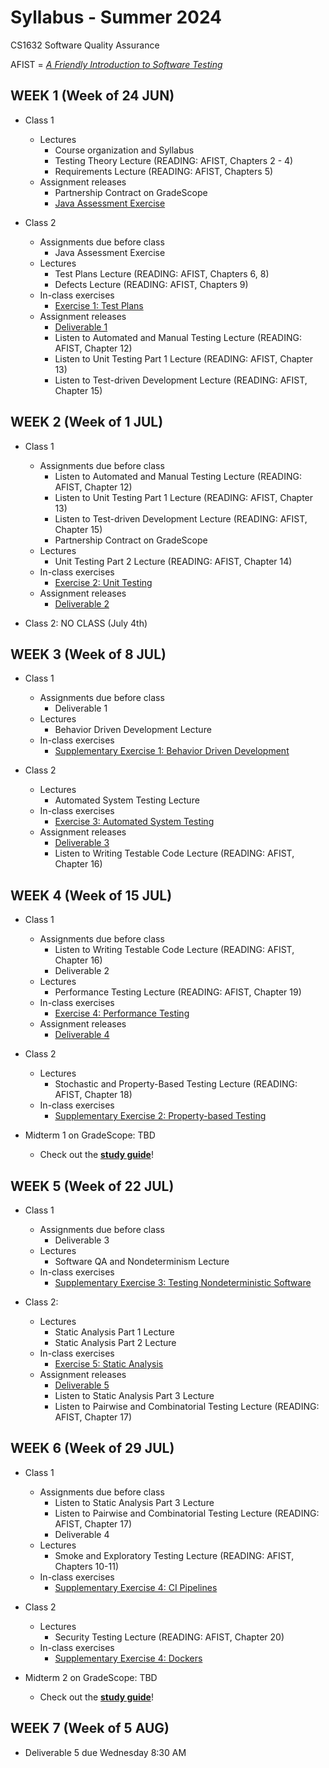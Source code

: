 # Syllabus - Summer 2024
CS1632 Software Quality Assurance

AFIST = [_A Friendly Introduction to Software Testing_](software-quality-assurance-textbook.pdf)

## WEEK 1 (Week of 24 JUN)

* Class 1
  * Lectures
    * Course organization and Syllabus
    * Testing Theory Lecture (READING: AFIST, Chapters 2 - 4)
    * Requirements Lecture (READING: AFIST, Chapters 5)
  * Assignment releases
    * Partnership Contract on GradeScope
    * [Java Assessment Exercise](exercises/0)
  
* Class 2
  * Assignments due before class
    * Java Assessment Exercise
  * Lectures
    * Test Plans Lecture (READING: AFIST, Chapters 6, 8)
    * Defects Lecture (READING: AFIST, Chapters 9)
  * In-class exercises
    * [Exercise 1: Test Plans](exercises/1)
  * Assignment releases
    * [Deliverable 1](deliverables/1)
    * Listen to Automated and Manual Testing Lecture (READING: AFIST, Chapter 12)
    * Listen to Unit Testing Part 1 Lecture (READING: AFIST, Chapter 13)
    * Listen to Test-driven Development Lecture (READING: AFIST, Chapter 15)

## WEEK 2 (Week of 1 JUL)

* Class 1 
  * Assignments due before class
    * Listen to Automated and Manual Testing Lecture (READING: AFIST, Chapter 12)
    * Listen to Unit Testing Part 1 Lecture (READING: AFIST, Chapter 13)
    * Listen to Test-driven Development Lecture (READING: AFIST, Chapter 15)
    * Partnership Contract on GradeScope
  * Lectures
    * Unit Testing Part 2 Lecture (READING: AFIST, Chapter 14)
  * In-class exercises
    * [Exercise 2: Unit Testing](exercises/2)
  * Assignment releases
    * [Deliverable 2](deliverables/2)

* Class 2: NO CLASS (July 4th)

## WEEK 3 (Week of 8 JUL)

* Class 1
  * Assignments due before class
    * Deliverable 1
  * Lectures
    * Behavior Driven Development Lecture
  * In-class exercises
    * [Supplementary Exercise 1: Behavior Driven Development](exercises/Supplement1)

* Class 2
  * Lectures
    * Automated System Testing Lecture
  * In-class exercises
    * [Exercise 3: Automated System Testing](exercises/3)
  * Assignment releases
    * [Deliverable 3](deliverables/3)
    * Listen to Writing Testable Code Lecture (READING: AFIST, Chapter 16)

## WEEK 4 (Week of 15 JUL)

* Class 1
  * Assignments due before class
    * Listen to Writing Testable Code Lecture (READING: AFIST, Chapter 16)
    * Deliverable 2
  * Lectures
    * Performance Testing Lecture (READING: AFIST, Chapter 19)
  * In-class exercises
    * [Exercise 4: Performance Testing](exercises/4)
  * Assignment releases
    * [Deliverable 4](deliverables/4)

* Class 2
  * Lectures
    * Stochastic and Property-Based Testing Lecture (READING: AFIST, Chapter 18)
  * In-class exercises
    * [Supplementary Exercise 2: Property-based Testing](exercises/Supplement2)

* Midterm 1 on GradeScope: TBD
  * Check out the **[study guide](/study_guides/midterm_1_study_guide.md)**!

## WEEK 5 (Week of 22 JUL)


* Class 1
  * Assignments due before class
    * Deliverable 3
  * Lectures
    * Software QA and Nondeterminism Lecture
  * In-class exercises
    * [Supplementary Exercise 3: Testing Nondeterministic Software](exercises/Supplement3)

* Class 2: 
  * Lectures
    * Static Analysis Part 1 Lecture
    * Static Analysis Part 2 Lecture
  * In-class exercises
    * [Exercise 5: Static Analysis](exercises/5)
  * Assignment releases
    * [Deliverable 5](deliverables/5)
    * Listen to Static Analysis Part 3 Lecture
    * Listen to Pairwise and Combinatorial Testing Lecture (READING: AFIST, Chapter 17)

## WEEK 6 (Week of 29 JUL)

* Class 1
  * Assignments due before class
    * Listen to Static Analysis Part 3 Lecture
    * Listen to Pairwise and Combinatorial Testing Lecture (READING: AFIST, Chapter 17)
    * Deliverable 4
  * Lectures
    * Smoke and Exploratory Testing Lecture (READING: AFIST, Chapters 10-11)
  * In-class exercises
    * [Supplementary Exercise 4: CI Pipelines](exercises/Supplement4)

* Class 2
  * Lectures
    * Security Testing Lecture (READING: AFIST, Chapter 20)
  * In-class exercises
    * [Supplementary Exercise 4: Dockers](exercises/Supplement4)

* Midterm 2 on GradeScope: TBD
  * Check out the **[study guide](/study_guides/midterm_2_study_guide.md)**!

## WEEK 7 (Week of 5 AUG)

* Deliverable 5 due Wednesday 8:30 AM
